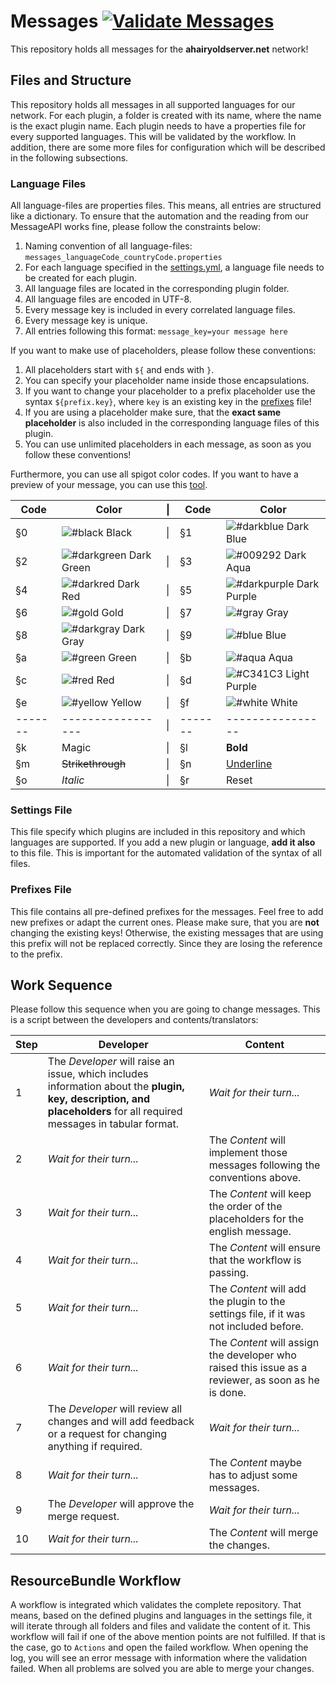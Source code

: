 # Messages [![Validate Messages](https://github.com/Ahairyoldserver/Messages/actions/workflows/resource_bundle_validation.yml/badge.svg)](https://github.com/Ahairyoldserver/Messages/actions/workflows/resource_bundle_validation.yml)
This repository holds all messages for the **ahairyoldserver.net** network!

## Files and Structure
This repository holds all messages in all supported languages for our network. For each plugin, a folder is created 
with its name, where the name is the exact plugin name. Each plugin needs to have a properties file for every supported
languages. This will be validated by the workflow. In addition, there are some more files for configuration which will
be described in the following subsections.

### Language Files
All language-files are properties files. This means, all entries are structured like a dictionary. To ensure that the 
automation and the reading from our MessageAPI works fine, please follow the constraints below:
1. Naming convention of all language-files: `messages_languageCode_countryCode.properties`
2. For each language specified in the [settings.yml](https://github.com/Ahairyoldserver/Messages/blob/develop/settings.yml), a language file needs to be created for each plugin.
3. All language files are located in the corresponding plugin folder.
4. All language files are encoded in UTF-8.
5. Every message key is included in every correlated language files.
6. Every message key is unique.
7. All entries following this format: `message_key=your message here`

If you want to make use of placeholders, please follow these conventions:
1. All placeholders start with `${` and ends with `}`.
2. You can specify your placeholder name inside those encapsulations.
3. If you want to change your placeholder to a prefix placeholder use the syntax `${prefix.key}`, where `key` is an existing key in the [prefixes](https://github.com/Ahairyoldserver/Messages/blob/develop/prefixes.properties) file!
4. If you are using a placeholder make sure, that the **exact same placeholder** is also included in the corresponding language files of this plugin.
5. You can use unlimited placeholders in each message, as soon as you follow these conventions!

Furthermore, you can use all spigot color codes. If you want to have a preview of your message, you can use this [tool](https://minecraft.tools/en/motd.php).

| Code    | Color                                                                        | &#124; | Code    | Color                                                                    |
|---------|------------------------------------------------------------------------------|--------|---------|--------------------------------------------------------------------------|
| §0      | ![#black](https://placehold.co/15x15/black/black.png) Black                  | &#124; | §1      | ![#darkblue](https://placehold.co/15x15/darkblue/darkblue.png) Dark Blue |
| §2      | ![#darkgreen](https://placehold.co/15x15/darkgreen/darkgreen.png) Dark Green | &#124; | §3      | ![#009292](https://placehold.co/15x15/009292/009292.png) Dark Aqua       |
| §4      | ![#darkred](https://placehold.co/15x15/darkred/darkred.png) Dark Red         | &#124; | §5      | ![#darkpurple](https://placehold.co/15x15/purple/purple.png) Dark Purple |
| §6      | ![#gold](https://placehold.co/15x15/gold/gold.png) Gold                      | &#124; | §7      | ![#gray](https://placehold.co/15x15/gray/gray.png) Gray                  |
| §8      | ![#darkgray](https://placehold.co/15x15/darkgray/darkgray.png) Dark Gray     | &#124; | §9      | ![#blue](https://placehold.co/15x15/blue/blue.png) Blue                  |
| §a      | ![#green](https://placehold.co/15x15/green/green.png) Green                  | &#124; | §b      | ![#aqua](https://placehold.co/15x15/aqua/aqua.png) Aqua                  |
| §c      | ![#red](https://placehold.co/15x15/red/red.png) Red                          | &#124; | §d      | ![#C341C3](https://placehold.co/15x15/C341C3/C341C3.png) Light Purple    |
| §e      | ![#yellow](https://placehold.co/15x15/yellow/yellow.png) Yellow              | &#124; | §f      | ![#white](https://placehold.co/15x15/white/white.png) White              |
| ------- | -----------------                                                            | &#124; | ------- | ----------------                                                         |
| §k      | Magic                                                                        | &#124; | §l      | **Bold**                                                                 |
| §m      | <s>Strikethrough</s>                                                         | &#124; | §n      | <ins>Underline</ins>                                                         |
| §o      | _Italic_                                                                     | &#124; | §r      | Reset                                                                    |

### Settings File
This file specify which plugins are included in this repository and which languages are supported. 
If you add a new plugin or language, **add it also** to this file. This is important for the automated validation of 
the syntax of all files.

### Prefixes File
This file contains all pre-defined prefixes for the messages. Feel free to add new prefixes or adapt the current ones. 
Please make sure, that you are **not** changing the existing keys! Otherwise, the existing messages that are using this 
prefix will not be replaced correctly. Since they are losing the reference to the prefix.

## Work Sequence
Please follow this sequence when you are going to change messages. This is a script between the developers and 
contents/translators:

| Step | Developer                                                                                                                                                             | Content                                                                                             |
|------|-----------------------------------------------------------------------------------------------------------------------------------------------------------------------|-----------------------------------------------------------------------------------------------------|
| 1    | The _Developer_ will raise an issue, which includes information about the **plugin, key, description, and placeholders** for all required messages in tabular format. | _Wait for their turn..._                                                                            |
| 2    | _Wait for their turn..._                                                                                                                                              | The _Content_ will implement those messages following the conventions above.                        |
| 3    | _Wait for their turn..._                                                                                                                                              | The _Content_ will keep the order of the placeholders for the english message.                      |
| 4    | _Wait for their turn..._                                                                                                                                              | The _Content_ will ensure that the workflow is passing.                                             |
| 5    | _Wait for their turn..._                                                                                                                                              | The _Content_ will add the plugin to the settings file, if it was not included before.              |
| 6    | _Wait for their turn..._                                                                                                                                              | The _Content_ will assign the developer who raised this issue as a reviewer, as soon as he is done. |
| 7    | The _Developer_ will review all changes and will add feedback or a request for changing anything if required.                                                         | _Wait for their turn..._                                                                            |
| 8    | _Wait for their turn..._                                                                                                                                              | The _Content_ maybe has to adjust some messages.                                                    |
| 9    | The _Developer_ will approve the merge request.                                                                                                                       | _Wait for their turn..._                                                                            |
| 10   | _Wait for their turn..._                                                                                                                                              | The _Content_ will merge the changes.                                                               |

## ResourceBundle Workflow
A workflow is integrated which validates the complete repository. That means, based on the defined plugins and languages 
in the settings file, it will iterate through all folders and files and validate the content of it. This workflow will 
fail if one of the above mention points are not fulfilled. If that is the case, go to `Actions` and open the failed 
workflow. When opening the log, you will see an error message with information where the validation failed. When all 
problems are solved you are able to merge your changes.
